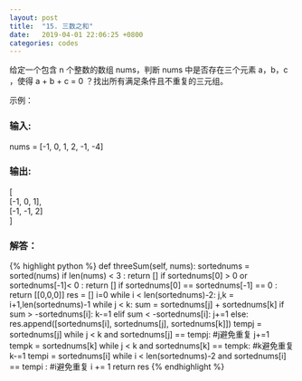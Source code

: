 ```yaml
---
layout: post
title:  "15. 三数之和"
date:   2019-04-01 22:06:25 +0800
categories: codes
---
```



给定一个包含 n 个整数的数组 nums，判断 nums 中是否存在三个元素 a，b，c ，使得 a + b + c = 0 ？找出所有满足条件且不重复的三元组。

示例：  

### 输入:   
nums = [-1, 0, 1, 2, -1, -4]  

### 输出:  

[  
 [-1, 0, 1],  
 [-1, -1, 2]   
]  


### 解答： 
{% highlight python %}
def threeSum(self, nums):
    sortednums = sorted(nums)
    if len(nums) < 3 : return []
    if sortednums[0] > 0 or sortednums[-1]< 0 : return []
    if sortednums[0] == sortednums[-1] == 0 : return [[0,0,0]]
    res = []
    i=0
    while i < len(sortednums)-2:
        j,k = i+1,len(sortednums)-1
        while j < k:
            sum = sortednums[j] + sortednums[k]
            if sum > -sortednums[i]:
                k-=1
            elif sum < -sortednums[i]:
                j+=1
            else:
                res.append([sortednums[i], sortednums[j], sortednums[k]])
                tempj = sortednums[j]
                while j < k and sortednums[j] == tempj: #j避免重复
                    j+=1
                tempk = sortednums[k]
                while j < k and sortednums[k] == tempk: #k避免重复
                    k-=1
        tempi = sortednums[i]
        while i < len(sortednums)-2 and sortednums[i] == tempi : #i避免重复
            i += 1
    return res
{% endhighlight %}
